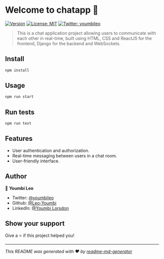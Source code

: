 # Welcome to chatapp 👋
[![Version](https://img.shields.io/npm/v/chatapp.svg)](https://www.npmjs.com/package/chatapp)
[![License: MIT](https://img.shields.io/badge/License-MIT-yellow.svg)](#)
[![Twitter: youmbileo](https://img.shields.io/twitter/follow/youmbileo.svg?style=social)](https://twitter.com/youmbileo)

> This is a chat application project allowing users to communicate with each other in real-time, built using HTML, CSS and ReactJS for the frontend, Django for the backend and WebSockets.

## Install

```sh
npm install
```

## Usage

```sh
npm run start
```

## Run tests

```sh
npm run test
```

## Features
* User authentication and authorization.
* Real-time messaging between users in a chat room.
* User-friendly interface.

## Author

👤 **Youmbi Leo**

* Twitter: [@youmbileo](https://twitter.com/youmbileo)
* Github: [@Leo-Youmbi](https://github.com/Leo-Youmbi)
* LinkedIn: [@Youmbi Lorsdon](https://linkedin.com/in/youmbi-lorsdon)

## Show your support

Give a ⭐️ if this project helped you!


***
_This README was generated with ❤️ by [readme-md-generator](https://github.com/kefranabg/readme-md-generator)_